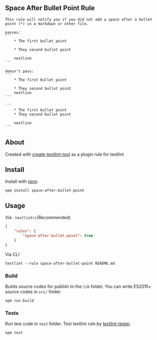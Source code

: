 ## Space After Bullet Point Rule
    This rule will notify you if you did not add a space after a bullet point (*) in a markdown or other file.

    passes:
    ```
        * The first bullet point

        * They second bullet point

        nextline
    ```

    doesn't pass:
    ```
        * The first bullet point

        * They second bullet point
        nextline
    ```

    ```
        * The first bullet point
        * They second bullet point

        nextline
    ```
    

## About
 Created with [create-textlint-tool](https://github.com/textlint/create-textlint-rule) as a plugin rule for textlint

## Install

Install with [npm](https://www.npmjs.com/):

    npm install space-after-bullet-point

## Usage

Via `.textlintrc`(Recommended)

```json
{
    "rules": {
        "space-after-bullet-point": true
    }
}
```

Via CLI

```
textlint --rule space-after-bullet-point README.md
```

### Build

Builds source codes for publish to the `lib` folder.
You can write ES2015+ source codes in `src/` folder.

    npm run build

### Tests

Run test code in `test` folder.
Test textlint rule by [textlint-tester](https://github.com/textlint/textlint-tester "textlint-tester").

    npm test
 
